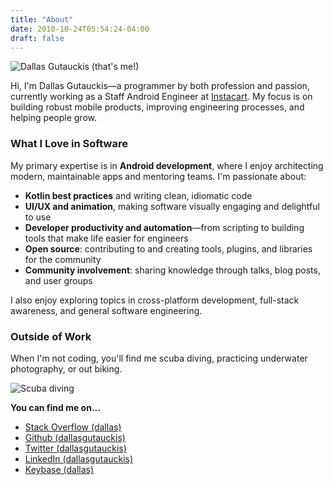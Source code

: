```yaml
---
title: "About"
date: 2010-10-24T05:54:24-04:00
draft: false
---
```


![Dallas Gutauckis (that's me!)](/dallas_620.jpg)

Hi, I'm Dallas Gutauckis—a programmer by both profession and passion, currently working as a Staff Android Engineer at [Instacart](https://instacart.com). My focus is on building robust mobile products, improving engineering processes, and helping people grow.

### What I Love in Software

My primary expertise is in **Android development**, where I enjoy architecting modern, maintainable apps and mentoring teams. I'm passionate about:
- **Kotlin best practices** and writing clean, idiomatic code
- **UI/UX and animation**, making software visually engaging and delightful to use
- **Developer productivity and automation**—from scripting to building tools that make life easier for engineers
- **Open source**: contributing to and creating tools, plugins, and libraries for the community
- **Community involvement**: sharing knowledge through talks, blog posts, and user groups

I also enjoy exploring topics in cross-platform development, full-stack awareness, and general software engineering.

### Outside of Work

When I'm not coding, you'll find me scuba diving, practicing underwater photography, or out biking.

![Scuba diving](/dallas-scuba.png)

**You can find me on...**

- [Stack Overflow (dallas)](http://stackoverflow.com/users/407782/dallas)
- [Github (dallasgutauckis)](https://github.com/dallasgutauckis)
- [Twitter (dallasgutauckis)](https://twitter.com/dallasgutauckis)
- [LinkedIn (dallasgutauckis)](http://www.linkedin.com/in/dallasgutauckis)
- [Keybase (dallas)](https://keybase.io/dallas) 